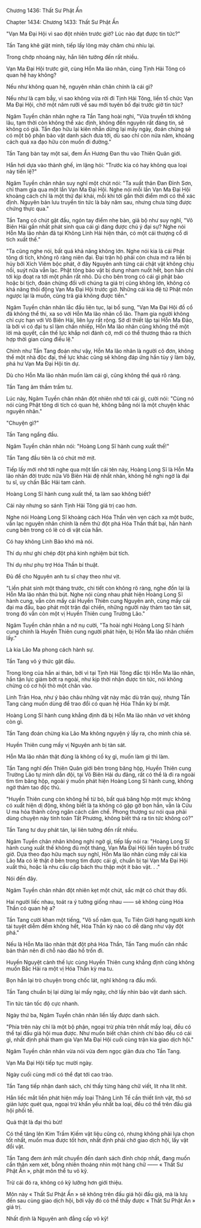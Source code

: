 




Chương 1436: Thất Sư Phật Ấn


Chapter 1434: Chương 1433: Thất Sư Phật Ấn

"Vạn Ma Đại Hội vì sao đột nhiên trước giờ? Lúc nào đạt được tin tức?"

Tần Tang khẽ giật mình, tiếp lấy lông mày chăm chú nhíu lại.

Trong chớp nhoáng này, hắn liên tưởng đến rất nhiều.

Vạn Ma Đại Hội trước giờ, cùng Hỗn Ma lão nhân, cùng Tịnh Hải Tông có quan hệ hay không?

Nếu như không quan hệ, nguyên nhân chân chính là cái gì?

Nếu như là cạm bẫy, vì sao không vừa rời đi Tịnh Hải Tông, liền tổ chức Vạn Ma Đại Hội, chờ một năm rưỡi về sau mới tuyên bố đại trước giờ tin tức?

Ngâm Tuyền chân nhân nghe ra Tần Tang hoài nghi, "Vừa truyền tới không lâu, tạm thời còn không thể xác định, không đến nguyên rất đáng tin, sẽ không có giả. Tần đạo hữu lại kiên nhẫn dừng lại mấy ngày, đoán chừng sẽ có một bộ phận bảo vật danh sách đưa tới, dù sao chỉ còn nửa năm, khoảng cách quá xa đạo hữu còn muốn đi đường."

Tần Tang bàn tay một sai, đem Ẩn Hương Đan thu vào Thiên Quân giới.

Hắn hơi dựa vào thành ghế, im lặng hỏi: "Trước kia có hay không qua loại này tiền lệ?"

Ngâm Tuyền chân nhân suy nghĩ một chút nói: "Ta xuất thân Đan Đỉnh Sơn, chỉ tham gia qua một lần Vạn Ma Đại Hội. Nghe nói mỗi lần Vạn Ma Đại Hội khoảng cách chỉ là một thứ đại khái, mỗi khi tới gần thời điểm mới có thể xác định. Nguyên bản lưu truyền tin tức là bảy năm sau, nhưng chưa từng được chứng thực qua."

Tần Tang có chút gật đầu, ngón tay điểm nhẹ bàn, giả bộ như suy nghĩ, "Vô Biên Hải gần nhất phát sinh qua cái gì đáng được chú ý đại sự? Nghe nói Hỗn Ma lão nhân đã tại Không Linh Hải hiện thân, có một cái thượng cổ di tích xuất thế."

"Ta cũng nghe nói, bất quá khả năng không lớn. Nghe nói kia là cái Phật tông di tích, không rõ ràng niên đại. Đại trận hộ phái còn chưa mở ra liền bị hủy bởi Xích Viêm bộc phát, ở đây Nguyên anh từng cái chật vật không chịu nổi, suýt nữa vẫn lạc. Phật tông bảo vật bị dung nham nuốt hết, bọn hắn chỉ tới kịp đoạt ra tới một phần rất nhỏ. Dù cho bên trong có cái gì phật bảo hoặc bí tịch, đoán chừng đối với chúng ta giá trị cũng không lớn, không có khả năng thôi động Vạn Ma Đại Hội trước giờ. Những cái kia đệ tử Phật môn ngược lại là muốn, cũng trả giá không được tiền."

Ngâm Tuyền chân nhân lắc đầu liên tục, lại bổ sung, "Vạn Ma Đại Hội đồ cổ đã không thể thi, xa so với Hỗn Ma lão nhân cổ lão. Tham gia người không chỉ cực hạn với Vô Biên Hải, liên lụy rất rộng. Sở dĩ thiết lập tại Hỗn Ma Đảo, là bởi vì có đại tu sĩ làm chấn nhiếp, Hỗn Ma lão nhân cũng không thể một lời mà quyết, cần thế lực khắp nơi đánh cờ, mới có thể thương thảo ra thích hợp thời gian cùng điều lệ."

Chính như Tần Tang đoán như vậy, Hỗn Ma lão nhân là người cô đơn, không thể một nhà độc đại, thế lực khác cũng sẽ không đáp ứng hắn tùy ý làm bậy, phá hư Vạn Ma Đại Hội tín dự.

Dù cho Hỗn Ma lão nhân muốn làm cái gì, cũng không thể quá rõ ràng.

Tần Tang âm thầm trầm tư.

Lúc này, Ngâm Tuyền chân nhân đột nhiên nhớ tới cái gì, cười nói: "Cùng nó nói cùng Phật tông di tích có quan hệ, không bằng nói là một chuyện khác nguyên nhân."

"Chuyện gì?"

Tần Tang ngẩng đầu.

Ngâm Tuyền chân nhân nói: "Hoàng Long Sĩ hành cung xuất thế!"

Tần Tang đầu tiên là có chút mờ mịt.

Tiếp lấy mới nhớ tới nghe qua một lần cái tên này, Hoàng Long Sĩ là Hỗn Ma lão nhân đời trước nữa Vô Biên Hải đệ nhất nhân, không hề nghi ngờ là đại tu sĩ, uy chấn Bắc Hải tam cảnh.

Hoàng Long Sĩ hành cung xuất thế, ta làm sao không biết?

Cái này nhưng so sánh Tịnh Hải Tông giá trị cao hơn.

Nghe nói Hoàng Long Sĩ khoảng cách Hóa Thần vẻn vẹn cách xa một bước, vẫn lạc nguyên nhân chính là nếm thử đột phá Hóa Thần thất bại, hắn hành cung bên trong có lẽ có di vật của hắn.

Có hay không Linh Bảo khó mà nói.

Thí dụ như ghi chép đột phá kinh nghiệm bút tích.

Thí dụ như phụ trợ Hóa Thần bí thuật.

Đủ để cho Nguyên anh tu sĩ chạy theo như vịt.

"Liền phát sinh một tháng trước, chi tiết còn không rõ ràng, nghe đồn lại là Hỗn Ma lão nhân thủ bút. Nghe nói cùng nhau phát hiện Hoàng Long Sĩ hành cung, vẫn còn mấy cái Huyền Thiên cung Nguyên anh, cùng mấy cái đại ma đầu, bạo phát một trận đại chiến, những người này thảm tao tàn sát, trong đó vẫn còn một vị Huyền Thiên cung Trường Lão."

Ngâm Tuyền chân nhân a nở nụ cười, "Ta hoài nghi Hoàng Long Sĩ hành cung chính là Huyền Thiên cung người phát hiện, bị Hỗn Ma lão nhân chiếm lấy."

Là kia Lão Ma phong cách hành sự.

Tần Tang vô ý thức gật đầu.

Trong lòng của hắn ai thán, bởi vì tại Tịnh Hải Tông đắc tội Hỗn Ma lão nhân, hắn tận lực giảm bớt ra ngoài, như kịp thời nhận được tin tức, nói không chừng có cơ hội thò một chân vào.

Linh Trản Hoa, như ý bảo châu những vật này mặc dù trân quý, nhưng Tần Tang càng muốn dùng để trao đổi có quan hệ Hóa Thần kỳ bí mật.

Hoàng Long Sĩ hành cung khẳng định đã bị Hỗn Ma lão nhân vơ vét không còn gì.

Tần Tang đoán chừng kia Lão Ma không nguyện ý lấy ra, cho mình chia sẻ.

Huyền Thiên cung mấy vị Nguyên anh bị tàn sát.

Hỗn Ma lão nhân thật đúng là không cố kỵ gì, muốn làm gì thì làm.

Tần Tang nghĩ đến Thiên Quân giới bên trong băng hộp, Huyền Thiên cung Trường Lão tự mình dẫn đội, tại Vô Biên Hải du đãng, rất có thể là đi ra ngoài tìm tìm băng hộp, ngoài ý muốn phát hiện Hoàng Long Sĩ hành cung, không ngờ thảm tao độc thủ.

"Huyền Thiên cung còn không hề từ bỏ, bất quá băng hộp một mực không có xuất hiện dị động, không biết là ta không có gặp gỡ bọn hắn, vẫn là Cửu U ma hỏa thành công ngăn cách cấm chế. Phong thượng sư nói qua phải dùng chuyện này tính toán Tất Phương, không biết thả ra tin tức không có?"

Tần Tang tư duy phát tán, lại liên tưởng đến rất nhiều.

Ngâm Tuyền chân nhân không nghi ngờ gì, tiếp lấy nói ra: "Hoàng Long Sĩ hành cung xuất thế không đủ một tháng, Vạn Ma Đại Hội liền tuyên bố trước giờ. Dựa theo đạo hữu mạch suy nghĩ, Hỗn Ma lão nhân cùng mấy cái kia Lão Ma có lẽ thật ở bên trong tìm được cái gì, chuẩn bị tại Vạn Ma Đại Hội xuất thủ, hoặc là nhu cầu cấp bách thu thập một ít bảo vật. . ."

Nói đến đây.

Ngâm Tuyền chân nhân đột nhiên kẹt một chút, sắc mặt có chút thay đổi.

Hai người liếc nhau, toát ra ý tưởng giống nhau —— sẽ không cùng Hóa Thần có quan hệ a?

Tần Tang cười khan một tiếng, "Vô số năm qua, Tu Tiên Giới hạng người kinh tài tuyệt diễm đếm không hết, Hóa Thần kỳ nào có dễ dàng như vậy đột phá."

Nếu là Hỗn Ma lão nhân thật đột phá Hóa Thần, Tần Tang muốn cân nhắc bản thân nên đi chỗ nào đào hố trốn đi.

Huyền Nguyệt cảnh thế lực cùng Huyền Thiên cung khẳng định cũng không muốn Bắc Hải ra một vị Hóa Thần kỳ ma tu.

Bọn hắn lại trò chuyện trong chốc lát, nghĩ không ra đầu mối.

Tần Tang chuẩn bị lại dừng lại mấy ngày, chờ lấy nhìn bảo vật danh sách.

Tin tức tản tốc độ cực nhanh.

Ngày thứ ba, Ngâm Tuyền chân nhân liền lấy được danh sách.

"Phía trên này chỉ là một bộ phận, ngoại trừ phía trên nhất mấy loại, đều có thể tại đấu giá hội mua được. Như muốn biết chân chính chí bảo đều có cái gì, nhất định phải tham gia Vạn Ma Đại Hội cuối cùng trận kia giao dịch hội."

Ngâm Tuyền chân nhân vừa nói vừa đem ngọc giản đưa cho Tần Tang.

Vạn Ma Đại Hội tiếp tục mười ngày.

Ngày cuối cùng mới có thể đạt tới cao trào.

Tần Tang tiếp nhận danh sách, chỉ thấy từng hàng chữ viết, lít nha lít nhít.

Hắn liếc mắt liền phát hiện mấy loại Thăng Linh Tế cần thiết linh vật, thô sơ giản lược quét qua, ngoại trừ khẩn yếu nhất ba loại, đều có thể trên đấu giá hội phối tề.

Quả thật là đại thủ bút!

Có thể tăng lên Kim Trầm Kiếm vật liệu cũng có, nhưng không phải lựa chọn tốt nhất, muốn mua được tốt hơn, nhất định phải chờ giao dịch hội, lấy vật đổi vật.

Tần Tang đem ánh mắt chuyển đến danh sách đỉnh chóp nhất, đang muốn cẩn thận xem xét, bỗng nhiên thoáng nhìn một hàng chữ —— « Thất Sư Phật Ấn », phật môn thể tu võ kỹ.

Trừ cái đó ra, không có kỹ lưỡng hơn giới thiệu.

Môn này « Thất Sư Phật Ấn » sẽ không trên đấu giá hội đấu giá, mà là lưu đến sau cùng giao dịch hội, bởi vậy đó có thể thấy được « Thất Sư Phật Ấn » giá trị.

Nhất định là Nguyên anh đẳng cấp võ kỹ!




